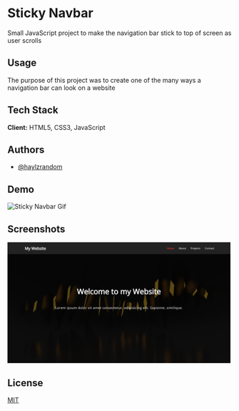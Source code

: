 # Sticky Navbar

Small JavaScript project to make the navigation bar stick to top of screen as
user scrolls

## Usage

The purpose of this project was to create one of the many ways a navigation bar
can look on a website

## Tech Stack

**Client:** HTML5, CSS3, JavaScript

## Authors

- [@haylzrandom](https://www.github.com/haylzrandom)

## Demo

<img src="../../assets/gifs/sticky-navbar.gif" alt="Sticky Navbar Gif" width="600"  />

## Screenshots

<img src="../../assets/screenshots/sticky-navbar.png" alt="Sticky Navbar Screenshot" width="500" />

## License

[MIT](https://choosealicense.com/licenses/mit/)
